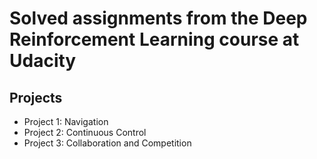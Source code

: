 # Solved assignments from the Deep Reinforcement Learning course at Udacity

## Projects

* Project 1: Navigation
* Project 2: Continuous Control
* Project 3: Collaboration and Competition
